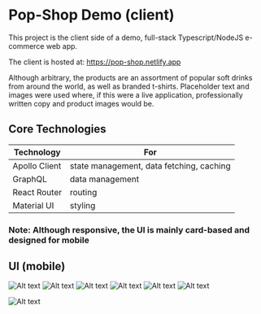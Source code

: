 
# Pop-Shop Demo (client)

This project is the client side of a demo, full-stack Typescript/NodeJS e-commerce web app.

The client is hosted at:
https://pop-shop.netlify.app

Although arbitrary, the products are an assortment of popular soft drinks from around the world, as well as branded t-shirts.  Placeholder text and images were used where, if this were a live application, professionally written copy and product images would be.

## Core Technologies
| Technology  | For |
| ------------| -------|
| Apollo Client | state management, data fetching, caching |
| GraphQL | data management |
| React Router | routing |
| Material UI | styling |


### Note: Although responsive, the UI is mainly card-based and designed for mobile

## UI (mobile)
![Alt text](https://raw.github.com/perrottarichard/pop-shop-client/master/screenshotMobile/mobilehome.png)
![Alt text](https://raw.github.com/perrottarichard/pop-shop-client/master/screenshotMobile/mobilemenu.png)
![Alt text](https://raw.github.com/perrottarichard/pop-shop-client/screenshots/home.png)
![Alt text](https://raw.github.com/perrottarichard/pop-shop-client/screenshots/home.png)
![Alt text](https://raw.github.com/perrottarichard/pop-shop-client/screenshots/home.png)
![Alt text](https://raw.github.com/perrottarichard/pop-shop-client/screenshots/home.png)

![Alt text](https://raw.github.com/perrottarichard/pop-shop-client/screenshots/home.png)
